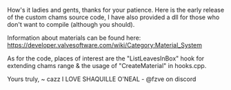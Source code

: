 How's it ladies and gents, thanks for your patience. Here is the early release of the custom chams source code, I have also provided a dll for those who don't want to compile (although you should).

Information about materials can be found here: https://developer.valvesoftware.com/wiki/Category:Material_System

As for the code, places of interest are the "ListLeavesInBox" hook for extending chams range & the usage of "CreateMaterial" in hooks.cpp.



Yours truly,
~ cazz
I LOVE SHAQUILLE O'NEAL - @fzve on discord